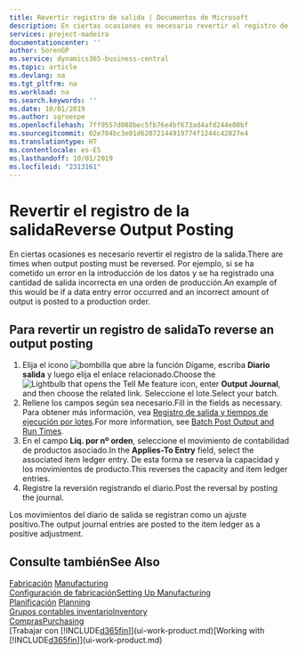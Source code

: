 ```yaml
---
title: Revertir registro de salida | Documentos de Microsoft
description: En ciertas ocasiones es necesario revertir el registro de la salida. Por ejemplo, si se ha cometido un error en la introducción de los datos y se ha registrado una cantidad de salida incorrecta en una orden de producción.
services: project-madeira
documentationcenter: ''
author: SorenGP
ms.service: dynamics365-business-central
ms.topic: article
ms.devlang: na
ms.tgt_pltfrm: na
ms.workload: na
ms.search.keywords: ''
ms.date: 10/01/2019
ms.author: sgroespe
ms.openlocfilehash: 7ff9557d088bec5fb76e4bf673ad4afd244e08bf
ms.sourcegitcommit: 02e704bc3e01d62072144919774f1244c42827e4
ms.translationtype: HT
ms.contentlocale: es-ES
ms.lasthandoff: 10/01/2019
ms.locfileid: "2313161"
---
```

# <a name="reverse-output-posting"></a><span data-ttu-id="22c4a-104">Revertir el registro de la salida</span><span class="sxs-lookup"><span data-stu-id="22c4a-104">Reverse Output Posting</span></span>
<span data-ttu-id="22c4a-105">En ciertas ocasiones es necesario revertir el registro de la salida.</span><span class="sxs-lookup"><span data-stu-id="22c4a-105">There are times when output posting must be reversed.</span></span> <span data-ttu-id="22c4a-106">Por ejemplo, si se ha cometido un error en la introducción de los datos y se ha registrado una cantidad de salida incorrecta en una orden de producción.</span><span class="sxs-lookup"><span data-stu-id="22c4a-106">An example of this would be if a data entry error occurred and an incorrect amount of output is posted to a production order.</span></span>  

## <a name="to-reverse-an-output-posting"></a><span data-ttu-id="22c4a-107">Para revertir un registro de salida</span><span class="sxs-lookup"><span data-stu-id="22c4a-107">To reverse an output posting</span></span>  
1.  <span data-ttu-id="22c4a-108">Elija el icono ![bombilla que abre la función Dígame](media/ui-search/search_small.png "Dígame que desea hacer"), escriba **Diario salida** y luego elija el enlace relacionado.</span><span class="sxs-lookup"><span data-stu-id="22c4a-108">Choose the ![Lightbulb that opens the Tell Me feature](media/ui-search/search_small.png "Tell me what you want to do") icon, enter **Output Journal**, and then choose the related link.</span></span> <span data-ttu-id="22c4a-109">Seleccione el lote.</span><span class="sxs-lookup"><span data-stu-id="22c4a-109">Select your batch.</span></span>  
2. <span data-ttu-id="22c4a-110">Rellene los campos según sea necesario.</span><span class="sxs-lookup"><span data-stu-id="22c4a-110">Fill in the fields as necessary.</span></span> <span data-ttu-id="22c4a-111">Para obtener más información, vea [Registro de salida y tiempos de ejecución por lotes](production-how-to-post-output-quantity.md).</span><span class="sxs-lookup"><span data-stu-id="22c4a-111">For more information, see [Batch Post Output and Run Times](production-how-to-post-output-quantity.md).</span></span>
3.  <span data-ttu-id="22c4a-112">En el campo **Liq. por nº orden**, seleccione el movimiento de contabilidad de productos asociado.</span><span class="sxs-lookup"><span data-stu-id="22c4a-112">In the **Applies-To Entry** field, select the associated item ledger entry.</span></span> <span data-ttu-id="22c4a-113">De esta forma se reserva la capacidad y los movimientos de producto.</span><span class="sxs-lookup"><span data-stu-id="22c4a-113">This reverses the capacity and item ledger entries.</span></span>  
4. <span data-ttu-id="22c4a-114">Registre la reversión registrando el diario.</span><span class="sxs-lookup"><span data-stu-id="22c4a-114">Post the reversal by posting the journal.</span></span>  

<span data-ttu-id="22c4a-115">Los movimientos del diario de salida se registran como un ajuste positivo.</span><span class="sxs-lookup"><span data-stu-id="22c4a-115">The output journal entries are posted to the item ledger as a positive adjustment.</span></span>  

## <a name="see-also"></a><span data-ttu-id="22c4a-116">Consulte también</span><span class="sxs-lookup"><span data-stu-id="22c4a-116">See Also</span></span>  
 <span data-ttu-id="22c4a-117">[Fabricación](production-manage-manufacturing.md)  </span><span class="sxs-lookup"><span data-stu-id="22c4a-117">[Manufacturing](production-manage-manufacturing.md)  </span></span>  
 [<span data-ttu-id="22c4a-118">Configuración de fabricación</span><span class="sxs-lookup"><span data-stu-id="22c4a-118">Setting Up Manufacturing</span></span>](production-configure-production-processes.md)  
 <span data-ttu-id="22c4a-119">[Planificación](production-planning.md)    </span><span class="sxs-lookup"><span data-stu-id="22c4a-119">[Planning](production-planning.md)    </span></span>  
 [<span data-ttu-id="22c4a-120">Grupos contables inventario</span><span class="sxs-lookup"><span data-stu-id="22c4a-120">Inventory</span></span>](inventory-manage-inventory.md)  
 [<span data-ttu-id="22c4a-121">Compras</span><span class="sxs-lookup"><span data-stu-id="22c4a-121">Purchasing</span></span>](purchasing-manage-purchasing.md)  
 <span data-ttu-id="22c4a-122">[Trabajar con [!INCLUDE[d365fin](includes/d365fin_md.md)]](ui-work-product.md)</span><span class="sxs-lookup"><span data-stu-id="22c4a-122">[Working with [!INCLUDE[d365fin](includes/d365fin_md.md)]](ui-work-product.md)</span></span>  
